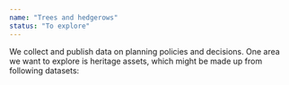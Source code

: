 ```yaml
---
name: "Trees and hedgerows"
status: "To explore"
---
```

We collect and publish data on planning policies and decisions. One area we want to explore is heritage assets, which might be made up from following datasets:
